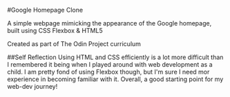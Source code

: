 #Google Homepage Clone

A simple webpage mimicking the appearance of the Google homepage, built using CSS Flexbox & HTML5

Created as part of The Odin Project curriculum

##Self Reflection
Using HTML and CSS efficiently is a lot more difficult than I remembered it being when I played around with web development as a child.
I am pretty fond of using Flexbox though, but I'm sure I need mor experience in becoming familiar with it. 
Overall, a good starting point for my web-dev journey!
